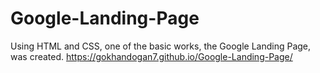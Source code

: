 # Google-Landing-Page
Using HTML and CSS, one of the basic works, the Google Landing Page, was created.
https://gokhandogan7.github.io/Google-Landing-Page/
